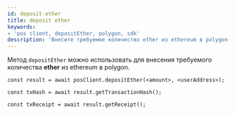 ```yaml
---
id: deposit-ether
title: deposit ether
keywords:
- 'pos client, depositEther, polygon, sdk'
description: 'Внесите требуемое количество ether из ethereum в polygon.'
---
```


Метод `depositEther` можно использовать для внесения требуемого количества **ether** из ethereum в polygon.

```
const result = await posClient.depositEther(<amount>, <userAddress>);

const txHash = await result.getTransactionHash();

const txReceipt = await result.getReceipt();

```
